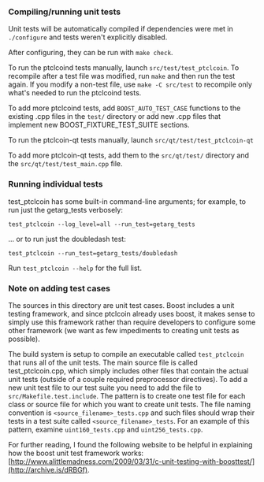 ### Compiling/running unit tests

Unit tests will be automatically compiled if dependencies were met in `./configure`
and tests weren't explicitly disabled.

After configuring, they can be run with `make check`.

To run the ptclcoind tests manually, launch `src/test/test_ptclcoin`. To recompile
after a test file was modified, run `make` and then run the test again. If you
modify a non-test file, use `make -C src/test` to recompile only what's needed
to run the ptclcoind tests.

To add more ptclcoind tests, add `BOOST_AUTO_TEST_CASE` functions to the existing
.cpp files in the `test/` directory or add new .cpp files that
implement new BOOST_FIXTURE_TEST_SUITE sections.

To run the ptclcoin-qt tests manually, launch `src/qt/test/test_ptclcoin-qt`

To add more ptclcoin-qt tests, add them to the `src/qt/test/` directory and
the `src/qt/test/test_main.cpp` file.

### Running individual tests

test_ptclcoin has some built-in command-line arguments; for
example, to run just the getarg_tests verbosely:

    test_ptclcoin --log_level=all --run_test=getarg_tests

... or to run just the doubledash test:

    test_ptclcoin --run_test=getarg_tests/doubledash

Run `test_ptclcoin --help` for the full list.

### Note on adding test cases

The sources in this directory are unit test cases.  Boost includes a
unit testing framework, and since ptclcoin already uses boost, it makes
sense to simply use this framework rather than require developers to
configure some other framework (we want as few impediments to creating
unit tests as possible).

The build system is setup to compile an executable called `test_ptclcoin`
that runs all of the unit tests.  The main source file is called
test_ptclcoin.cpp, which simply includes other files that contain the
actual unit tests (outside of a couple required preprocessor
directives). To add a new unit test file to our test suite you need
to add the file to `src/Makefile.test.include`. The pattern is to
create one test file for each class or source file for which you want
to create unit tests.  The file naming convention is
`<source_filename>_tests.cpp` and such files should wrap their tests
in a test suite called `<source_filename>_tests`.  For an example of
this pattern, examine `uint160_tests.cpp` and `uint256_tests.cpp`.

For further reading, I found the following website to be helpful in
explaining how the boost unit test framework works:
[http://www.alittlemadness.com/2009/03/31/c-unit-testing-with-boosttest/](http://archive.is/dRBGf).
